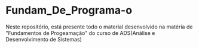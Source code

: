 # Fundam_De_Programa-o
Neste repositório, está presente todo o material desenvolvido na matéria de "Fundamentos de Progeamação" do curso de ADS(Análise e Desenvolvimento de Sistemas) 
